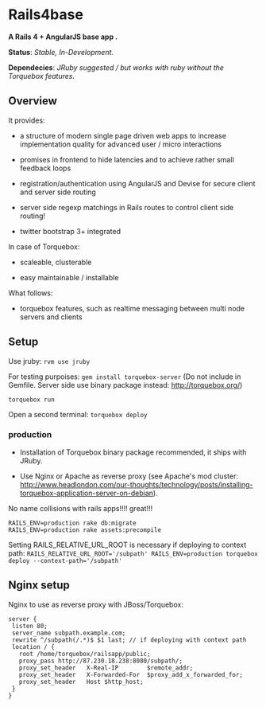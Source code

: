# Rails4base

__A Rails 4 + AngularJS base app .__

__Status__: _Stable, In-Development._

__Dependecies__: _JRuby suggested / but works with ruby without the Torquebox features._

## Overview

It provides:

* a structure of modern single page driven web apps to increase implementation quality for advanced user / micro interactions

* promises in frontend to hide latencies and to achieve rather small feedback loops

* registration/authentication using AngularJS and Devise for secure client and server side routing

* server side regexp matchings in Rails routes to control client side routing!

* twitter bootstrap 3+ integrated

In case of Torquebox:

* scaleable, clusterable

* easy maintainable / installable

What follows:

* torquebox features, such as realtime messaging between multi node servers and clients

## Setup

Use jruby:
`rvm use jruby`

For testing purpoises:
`gem install torquebox-server`
(Do not include in Gemfile. Server side use binary package instead: http://torquebox.org/)

`torquebox run`

Open a second terminal:
`torquebox deploy`

### production

* Installation of Torquebox binary package recommended, it ships with JRuby.

* Use Nginx or Apache  as reverse proxy (see Apache's mod cluster: http://www.headlondon.com/our-thoughts/technology/posts/installing-torquebox-application-server-on-debian).

No name collisions with rails apps!!!! great!!!

```bundle
RAILS_ENV=production rake db:migrate
RAILS_ENV=production rake assets:precompile
```

Setting RAILS_RELATIVE_URL_ROOT is necessary if deploying to context path:
`RAILS_RELATIVE_URL_ROOT='/subpath' RAILS_ENV=production torquebox deploy --context-path='/subpath'`


## Nginx setup

Nginx to use as reverse proxy with JBoss/Torquebox:

```
server {
 listen 80;
 server_name subpath.example.com;
 rewrite ^/subpath(/.*)$ $1 last; // if deploying with context path
 location / {
   root /home/torquebox/railsapp/public;
   proxy_pass http://87.230.18.238:8080/subpath/;
   proxy_set_header   X-Real-IP        $remote_addr;
   proxy_set_header   X-Forwarded-For  $proxy_add_x_forwarded_for;
   proxy_set_header   Host $http_host;
 }
}
```
